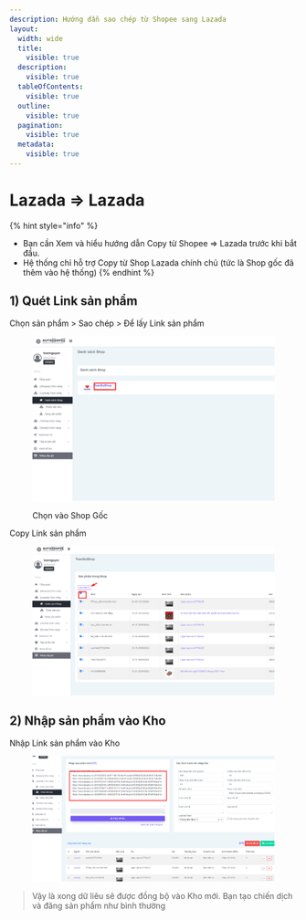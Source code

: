 ```yaml
---
description: Hướng dẫn sao chép từ Shopee sang Lazada
layout:
  width: wide
  title:
    visible: true
  description:
    visible: true
  tableOfContents:
    visible: true
  outline:
    visible: true
  pagination:
    visible: true
  metadata:
    visible: true
---
```


# Lazada => Lazada

{% hint style="info" %}
* Bạn cần Xem và hiểu hướng dẫn Copy từ Shopee => Lazada trước khi bắt đầu.
* Hệ thống chỉ hỗ trợ Copy từ Shop Lazada chính chủ (tức là Shop gốc đã thêm vào hệ thống)
{% endhint %}

## 1) Quét Link sản phẩm

Chọn sản phẩm > Sao chép > Để lấy Link sản phẩm

<figure><img src="../../../.gitbook/assets/image (25).png" alt=""><figcaption><p>Chọn vào Shop Gốc</p></figcaption></figure>

Copy Link sản phẩm

<figure><img src="../../../.gitbook/assets/image (9) (3).png" alt=""><figcaption></figcaption></figure>

## 2) Nhập sản phẩm vào Kho

Nhập Link sản phẩm vào Kho

<figure><img src="../../../.gitbook/assets/image (7) (2).png" alt=""><figcaption></figcaption></figure>

> Vậy là xong dữ liêu sẽ được đồng bộ vào Kho mới. Bạn tạo chiến dịch và đăng sản phẩm như bình thường

